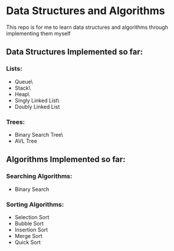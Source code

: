 # Data Structures and Algorithms

This repo is for me to learn data structures and algorithms through implementing them myself

## Data Structures Implemented so far:
### Lists:
  * Queue\
  * Stack\
  * Heap\
  * Singly Linked List\
  * Doubly Linked List
  
### Trees:
  * Binary Search Tree\
  * AVL Tree


## Algorithms Implemented so far:
### Searching Algorithms:
* Binary Search

### Sorting Algorithms:
   * Selection Sort
   * Bubble Sort
   * Insertion Sort
   * Merge Sort
   * Quick Sort
